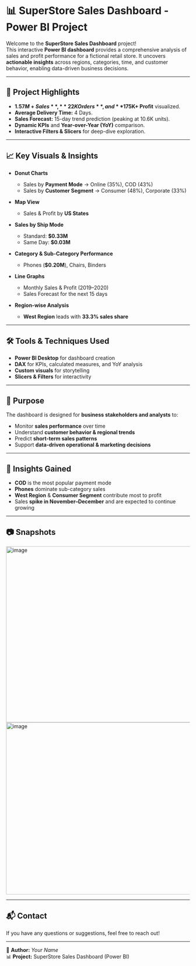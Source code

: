# 📊 SuperStore Sales Dashboard - Power BI Project

Welcome to the **SuperStore Sales Dashboard** project!  
This interactive **Power BI dashboard** provides a comprehensive analysis of sales and profit performance for a fictional retail store. It uncovers **actionable insights** across regions, categories, time, and customer behavior, enabling data-driven business decisions.

---

## 🚀 Project Highlights
- **$1.57M+ Sales**, **22K Orders**, and **$175K+ Profit** visualized.  
- **Average Delivery Time:** 4 Days.  
- **Sales Forecast:** 15-day trend prediction (peaking at 10.6K units).  
- **Dynamic KPIs** and **Year-over-Year (YoY)** comparison.  
- **Interactive Filters & Slicers** for deep-dive exploration.  

---

## 📈 Key Visuals & Insights
- **Donut Charts**
  - Sales by **Payment Mode** → Online (35%), COD (43%)  
  - Sales by **Customer Segment** → Consumer (48%), Corporate (33%)  

- **Map View**
  - Sales & Profit by **US States**  

- **Sales by Ship Mode**
  - Standard: **$0.33M**  
  - Same Day: **$0.03M**  

- **Category & Sub-Category Performance**
  - Phones (**$0.20M**), Chairs, Binders  

- **Line Graphs**
  - Monthly Sales & Profit (2019–2020)  
  - Sales Forecast for the next 15 days  

- **Region-wise Analysis**
  - **West Region** leads with **33.3% sales share**  

---

## 🛠️ Tools & Techniques Used
- **Power BI Desktop** for dashboard creation  
- **DAX** for KPIs, calculated measures, and YoY analysis  
- **Custom visuals** for storytelling  
- **Slicers & Filters** for interactivity  

---

## 🎯 Purpose
The dashboard is designed for **business stakeholders and analysts** to:  
- Monitor **sales performance** over time  
- Understand **customer behavior & regional trends**  
- Predict **short-term sales patterns**  
- Support **data-driven operational & marketing decisions**  

---

## 📌 Insights Gained
- **COD** is the most popular payment mode  
- **Phones** dominate sub-category sales  
- **West Region** & **Consumer Segment** contribute most to profit  
- Sales **spike in November–December** and are expected to continue growing  

---

## 📷 Snapshots
<img width="870" height="481" alt="image" src="https://github.com/user-attachments/assets/2e0c8a33-519c-499b-9a60-833b9185ae64" />
<img width="865" height="470" alt="image" src="https://github.com/user-attachments/assets/a5e03581-c932-4caa-b6e5-bcaf1b5edceb" />


---

## 📬 Contact
If you have any questions or suggestions, feel free to reach out!  

---
🔗 **Author:** *Your Name*  
📊 **Project:** SuperStore Sales Dashboard (Power BI)  
